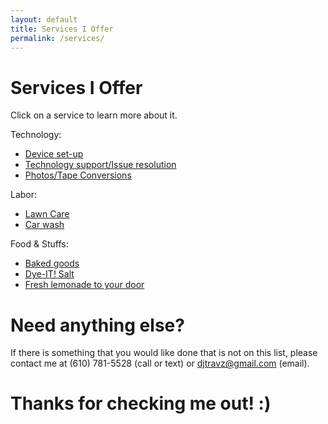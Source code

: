 ```yaml
---
layout: default
title: Services I Offer
permalink: /services/
---
```

<h1>Services I Offer</h1>
<p>Click on a service to learn more about it.</p>
<p>Technology:</p>
  <ul>
    <li><a href="/services/set-up/">Device set-up</a></li>
    <li><a href="/services/support/">Technology support/Issue resolution</a></li>
    <li><a href="/services/conversions/">Photos/Tape Conversions</a></li>
  </ul>
<p>Labor:</p>
  <ul>
    <li><a href="/services/lawn/">Lawn Care</a></li>
    <li><a href="/services/wash/">Car wash</a></li>
  </ul>
<p>Food & Stuffs:</p>
  <ul>
    <li><a href="/services/bake/">Baked goods</a></li>
    <li><a href="/services/salt/">Dye-IT! Salt</a></li>
    <li><a href="/services/lemonade/">Fresh lemonade to your door</a></li>
  </ul>
<h1>Need anything else?</h1>
<p>If there is something that you would like done that is not on this list, please contact me at (610) 781-5528 (call or text) or <a href="mailto:djtravz@gmail.com?subject={SERVICES}%20Another%20Service">djtravz@gmail.com</a> (email).</p>
<p></p>
<h1>Thanks for checking me out! :)</h1>
